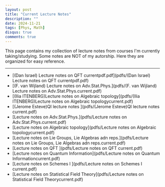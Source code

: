 ```yaml
---
layout: post
title: "Current Lecture Notes"
description: ""
date: 2024-11-21
tags: [Phys, Math]
disqus: true
comments: true
--- 
```

<!--more-->
This page contains my collection of lecture notes from courses I'm currently taking/studying.
Some notes are NOT of my autorship. Here they are organized for easy reference. 

---
+ [(Dan Israel) Lecture notes on QFT currentpdf.pdf](pdfs/(Dan Israel) Lecture notes on QFT currentpdf.pdf)+ [(F. van Wijland) Lecture notes on Adv.Stat.Phys.](pdfs/(F. van Wijland) Lecture notes on Adv.Stat.Phys.current.pdf)+ [(Ilia ITENBERG)Lecture notes on Algebraic topology](pdfs/(Ilia ITENBERG)Lecture notes on Algebraic topologycurrent.pdf)+ [(Jerome Esteve)QI lecture notes ](pdfs/(Jerome Esteve)QI lecture notes current.pdf)+ [Lecture notes on Adv.Stat.Phys.](pdfs/Lecture notes on Adv.Stat.Phys.current.pdf)+ [Lecture notes on Algebraic topology](pdfs/Lecture notes on Algebraic topologycurrent.pdf)+ [Lecture notes on Lie Groups, Lie Algebras adn reps.](pdfs/Lecture notes on Lie Groups, Lie Algebras adn reps.current.pdf)+ [Lecture notes on QFT ](pdfs/Lecture notes on QFT current.pdf)+ [Lecture notes on Quantum Information](pdfs/Lecture notes on Quantum Informationcurrent.pdf)+ [Lecture notes on Schemes I ](pdfs/Lecture notes on Schemes I current.pdf)+ [Lecture notes on Statistical Field Theory](pdfs/Lecture notes on Statistical Field Theorycurrent.pdf)
